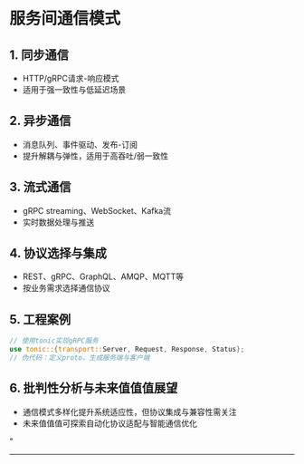 ﻿# 服务间通信模式

## 1. 同步通信

- HTTP/gRPC请求-响应模式
- 适用于强一致性与低延迟场景

## 2. 异步通信

- 消息队列、事件驱动、发布-订阅
- 提升解耦与弹性，适用于高吞吐/弱一致性

## 3. 流式通信

- gRPC streaming、WebSocket、Kafka流
- 实时数据处理与推送

## 4. 协议选择与集成

- REST、gRPC、GraphQL、AMQP、MQTT等
- 按业务需求选择通信协议

## 5. 工程案例

```rust
// 使用tonic实现gRPC服务
use tonic::{transport::Server, Request, Response, Status};
// 伪代码：定义proto，生成服务端与客户端
```

## 6. 批判性分析与未来值值值展望

- 通信模式多样化提升系统适应性，但协议集成与兼容性需关注
- 未来值值值可探索自动化协议适配与智能通信优化

"

---
